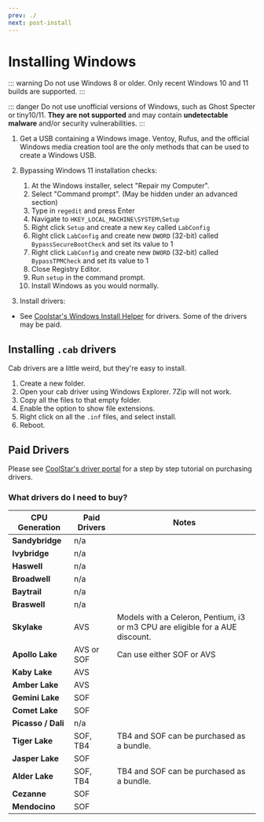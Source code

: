```yaml
---
prev: ./
next: post-install
---
```


# Installing Windows

::: warning
Do not use Windows 8 or older. Only recent Windows 10 and 11 builds are supported.
:::

::: danger
Do not use unofficial versions of Windows, such as Ghost Specter or tiny10/11. **They are not supported** and may contain **undetectable malware** and/or security vulnerabilities.
:::

1. Get a USB containing a Windows image. Ventoy, Rufus, and the official Windows media creation tool are the only methods that can be used to create a Windows USB.

2. Bypassing Windows 11 installation checks:

   1. At the Windows installer, select "Repair my Computer".
   2. Select "Command prompt". (May be hidden under an advanced section)
   3. Type in `regedit` and press Enter
   4. Navigate to `HKEY_LOCAL_MACHINE\SYSTEM\Setup`
   5. Right click `Setup` and create a new `Key` called `LabConfig`
   6. Right click `LabConfig` and create new `DWORD` (32-bit) called `BypassSecureBootCheck` and set its value to 1
   7. Right click `LabConfig` and create new `DWORD` (32-bit) called `BypassTPMCheck` and set its value to 1
   8. Close Registry Editor.
   9. Run `setup` in the command prompt.
   10. Install Windows as you would normally.

3. Install drivers:

- See [Coolstar's Windows Install Helper](https://coolstar.org/chromebook/windows-install.html) for drivers. Some of the drivers may be paid.

## Installing `.cab` drivers

Cab drivers are a little weird, but they're easy to install.

1. Create a new folder.
2. Open your cab driver using Windows Explorer. 7Zip will not work.
3. Copy all the files to that empty folder.
4. Enable the option to show file extensions.
5. Right click on all the `.inf` files, and select install.
6. Reboot.

## Paid Drivers

Please see [CoolStar's driver portal](https://coolstar.org/chromebook/driverlicense/login.html) for a step by step tutorial on purchasing drivers.

### What drivers do I need to buy?

| CPU Generation     | Paid Drivers | Notes                                                                         |
| ------------------ | ------------ | ----------------------------------------------------------------------------- |
| **Sandybridge**    | n/a          |                                                                               |
| **Ivybridge**      | n/a          |                                                                               |
| **Haswell**        | n/a          |                                                                               |
| **Broadwell**      | n/a          |                                                                               |
| **Baytrail**       | n/a          |                                                                               |
| **Braswell**       | n/a          |                                                                               |
| **Skylake**        | AVS          | Models with a Celeron, Pentium, i3 or m3 CPU are eligible for a AUE discount. |
| **Apollo Lake**    | AVS or SOF   | Can use either SOF or AVS                                                     |
| **Kaby Lake**      | AVS          |                                                                               |
| **Amber Lake**     | AVS          |                                                                               |
| **Gemini Lake**    | SOF          |                                                                               |
| **Comet Lake**     | SOF          |                                                                               |
| **Picasso / Dali** | n/a          |                                                                               |
| **Tiger Lake**     | SOF, TB4     | TB4 and SOF can be purchased as a bundle.                                     |
| **Jasper Lake**    | SOF          |                                                                               |
| **Alder Lake**     | SOF, TB4     | TB4 and SOF can be purchased as a bundle.                                     |
| **Cezanne**        | SOF          |                                                                               |
| **Mendocino**      | SOF          |                                                                               |
